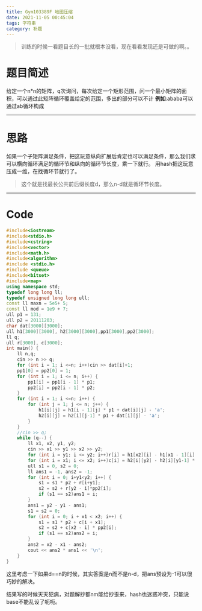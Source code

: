 ```yaml
---
title: Gym103389F 地图压缩 
date: 2021-11-05 00:45:04
tags: 字符串
category: 补题
---
```


> 训练的时候一看题目长的一批就根本没看，现在看看发现还是可做的啊。。

# 题目简述

给定一个n\*n的矩阵，q次询问，每次给定一个矩形范围，问一个最小矩阵的面积，可以通过此矩阵循环覆盖给定的范围，多出的部分可以不计
**例如**:ababa可以通过ab循环构成

<!--more-->

---

# 思路

如果一个子矩阵满足条件，把这玩意纵向扩展后肯定也可以满足条件，那么我们求可以横向循环满足的循环节和纵向的循环节长度，乘一下就行。
用hash把这玩意压成一维，在找循环节就行了。

> 这个就是找最长公共前后缀长度d，那么n-d就是循环节长度。
---
# Code

```c++
#include<iostream>
#include<stdio.h>
#include<cstring>
#include<vector>
#include<math.h>
#include<algorithm>
#include <stdio.h>
#include <queue>
#include<bitset>
#include<map>
using namespace std;
typedef long long ll;
typedef unsigned long long ull;
const ll maxn = 5e5+ 5;
const ll mod = 1e9 + 7;
ull p1 = 131;
ull p2 = 20111203;
char dat[3000][3000];
ull h1[3000][3000], h2[3000][3000],pp1[3000],pp2[3000];
ll q;
ull r[3000], c[3000];
int main() {
	ll n,q;
	cin >> n >> q;
	for (int i = 1; i <=n; i++)cin >> dat[i]+1;
	pp1[0] = pp2[0] = 1;
	for (int i = 1; i <= n; i++) {
		pp1[i] = pp1[i - 1] * p1;
		pp2[i] = pp2[i - 1] * p2;
	}
	for (int i = 1; i <=n; i++) {
		for (int j = 1; j <= n; j++) {
			h1[i][j] = h1[i - 1][j] * p1 + dat[i][j] - 'a';
			h2[i][j] = h2[i][j-1] * p1 + dat[i][j] - 'a';
		}
	}
	//cin >> q;
	while (q--) {
		ll x1, x2, y1, y2;
		cin >> x1 >> y1 >> x2 >> y2;
		for (int i = y1; i <= y2; i++)r[i] = h1[x2][i] - h1[x1 - 1][i] * pp1[x2 - x1 + 1];
		for (int i = x1; i <= x2; i++)c[i] = h2[i][y2] - h2[i][y1-1] * pp1[y2 - y1 + 1];
		ull s1 = 0, s2 = 0;
		ll ans1 = -1, ans2 = -1;
		for (int i = 0; i+y1<y2; i++) {
			s1 = s1 * p2 + r[i+y1];
			s2 = s2 + r[y2 - i]*pp2[i];
			if (s1 == s2)ans1 = i;
		}
		ans1 = y2 - y1 - ans1;
		s1 = s2 = 0;
		for (int i = 0; i + x1 < x2; i++) {
			s1 = s1 * p2 + c[i + x1];
			s2 = s2 + c[x2 - i] * pp2[i];
			if (s1 == s2)ans2 = i;
		}
		ans2 = x2 - x1 - ans2;
		cout << ans2 * ans1 << '\n';
	}
}

```



这里考虑一下如果d==n的时候，其实答案是n而不是n-d，把ans预设为-1可以很巧妙的解决。

结果写的时候天天犯病，对题解抄都nm能给抄歪来，hash也迷惑冲突，只能说base不能乱设了呃呃。
